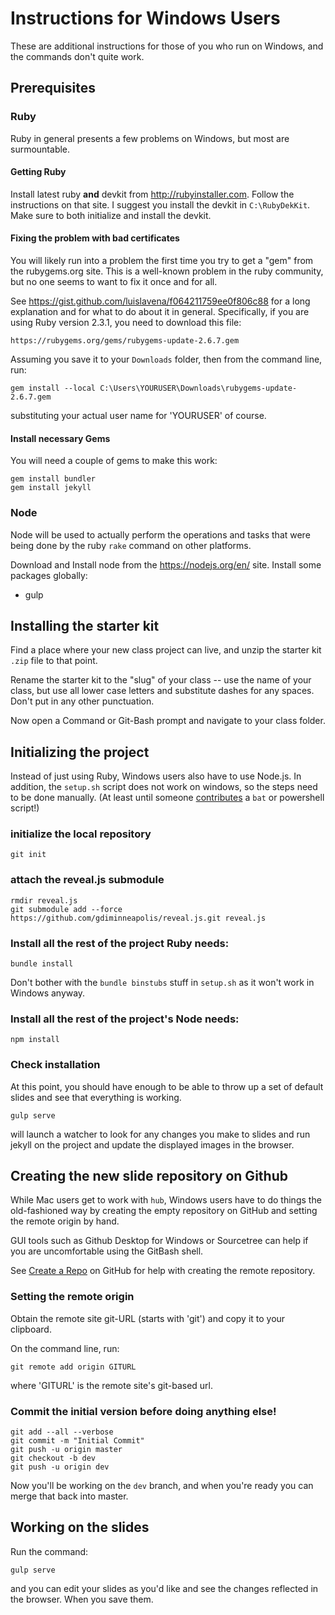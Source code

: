 # Instructions for Windows Users

These are additional instructions for those of you who run on Windows,
and the commands don't quite work.

## Prerequisites

### Ruby

Ruby in general presents a few problems on Windows, but most are
surmountable.

#### Getting Ruby

Install latest ruby **and** devkit from http://rubyinstaller.com.
Follow the instructions on that site.
I suggest you install the devkit in `C:\RubyDekKit`.
Make sure to both initialize and install the devkit.

#### Fixing the problem with bad certificates

You will likely run into a problem the first time you try to get
a "gem" from the rubygems.org site. This is a well-known problem
in the ruby community, but no one seems to want to fix it once
and for all.

See https://gist.github.com/luislavena/f064211759ee0f806c88 for a long
explanation and for what to do about it in general. Specifically,
if you are using Ruby version 2.3.1, you need to download this file:

    https://rubygems.org/gems/rubygems-update-2.6.7.gem

Assuming you save it to your `Downloads` folder, then from the
command line, run:

    gem install --local C:\Users\YOURUSER\Downloads\rubygems-update-2.6.7.gem

substituting your actual user name for 'YOURUSER' of course.

#### Install necessary Gems

You will need a couple of gems to make this work:

    gem install bundler
    gem install jekyll

### Node

Node will be used to actually perform the operations and tasks
that were being done by the ruby `rake` command on other platforms.

Download and Install node from the https://nodejs.org/en/ site.
Install some packages globally:

* gulp

## Installing the starter kit

Find a place where your new class project can live, and unzip the
starter kit `.zip` file to that point.

Rename the starter kit to the "slug" of your class -- use the name
of your class, but use all lower case letters and substitute dashes
for any spaces. Don't put in any other punctuation.

Now open a Command or Git-Bash prompt and navigate to your class
folder.

## Initializing the project

Instead of just using Ruby, Windows users also have to use Node.js.
In addition, the `setup.sh` script does not work on windows,
so the steps need to be done manually.
(At least until someone [contributes](CONTRIBUTING_GUIDELINES.md)
a `bat` or powershell script!)

### initialize the local repository

    git init

### attach the reveal.js submodule

    rmdir reveal.js
    git submodule add --force https://github.com/gdiminneapolis/reveal.js.git reveal.js

### Install all the rest of the project Ruby needs:

    bundle install

Don't bother with the `bundle binstubs` stuff in `setup.sh` as it won't
work in Windows anyway.

### Install all the rest of the project's Node needs:

    npm install

### Check installation

At this point, you should have enough to be able to throw up
a set of default slides and see that everything is working.

    gulp serve

will launch a watcher to look for any changes you make to slides
and run jekyll on the project and update the displayed images
in the browser.

## Creating the new slide repository on Github

While Mac users get to work with `hub`, Windows users have to do things
the old-fashioned way by creating the empty repository on GitHub and
setting the remote origin by hand.

GUI tools such as Github Desktop for Windows or Sourcetree can help if
you are uncomfortable using the GitBash shell.

See [Create a Repo](https://help.github.com/articles/create-a-repo/) on
GitHub for help with creating the remote repository.

### Setting the remote origin

Obtain the remote site git-URL (starts with 'git') and copy it
to your clipboard.

On the command line, run:

    git remote add origin GITURL

where 'GITURL' is the remote site's git-based url.

### Commit the initial version before doing anything else!

    git add --all --verbose
    git commit -m "Initial Commit"
    git push -u origin master
    git checkout -b dev
    git push -u origin dev

Now you'll be working on the `dev` branch, and when you're ready
you can merge that back into master.

## Working on the slides

Run the command:

    gulp serve

and you can edit your slides as you'd like and see the changes
reflected in the browser. When you save them.
